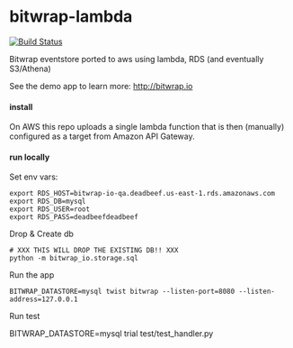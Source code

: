 # bitwrap-lambda

[![Build Status](https://travis-ci.org/bitwrap/bitwrap-lambda.svg?branch=master)](https://travis-ci.org/bitwrap/bitwrap-lambda)

Bitwrap eventstore ported to aws using lambda, RDS (and eventually S3/Athena)

See the demo app to learn more: http://bitwrap.io

#### install

On AWS this repo uploads a single lambda function that is then (manually)
configured as a target from Amazon API Gateway.

#### run locally

Set env vars:

    export RDS_HOST=bitwrap-io-qa.deadbeef.us-east-1.rds.amazonaws.com
    export RDS_DB=mysql
    export RDS_USER=root
    export RDS_PASS=deadbeefdeadbeef

Drop & Create db

    # XXX THIS WILL DROP THE EXISTING DB!! XXX
    python -m bitwrap_io.storage.sql


Run the app

    BITWRAP_DATASTORE=mysql twist bitwrap --listen-port=8080 --listen-address=127.0.0.1

Run test

   BITWRAP_DATASTORE=mysql trial test/test_handler.py
